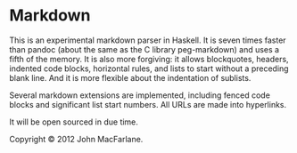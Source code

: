 Markdown
========

This is an experimental markdown parser in Haskell.  It is seven times faster
than pandoc (about the same as the C library peg-markdown) and uses a fifth of
the memory.  It is also more forgiving:  it allows blockquotes, headers,
indented code blocks, horizontal rules, and lists to start without a preceding
blank line.  And it is more flexible about the indentation of sublists.

Several markdown extensions are implemented, including fenced code blocks and
significant list start numbers.  All URLs are made into hyperlinks.

It will be open sourced in due time.

Copyright &copy; 2012 John MacFarlane.

